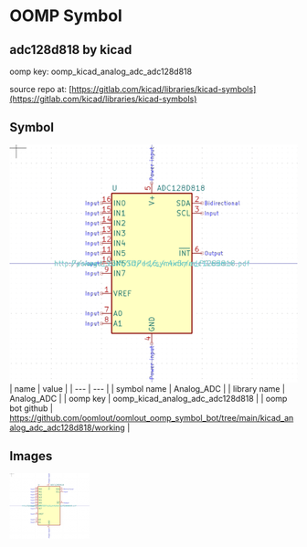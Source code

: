 # OOMP Symbol  
## adc128d818  by kicad  
  
oomp key: oomp_kicad_analog_adc_adc128d818  
  
source repo at: [https://gitlab.com/kicad/libraries/kicad-symbols](https://gitlab.com/kicad/libraries/kicad-symbols)  
## Symbol  
  
[![working.png](working_600.png)](working.png)  
| name | value | 
| --- | --- | 
| symbol name | Analog_ADC | 
| library name | Analog_ADC | 
| oomp key | oomp_kicad_analog_adc_adc128d818 | 
| oomp bot github | https://github.com/oomlout/oomlout_oomp_symbol_bot/tree/main/kicad_analog_adc_adc128d818/working | 
## Images  
  
[![working.png](working_140.png)](working.png)  
